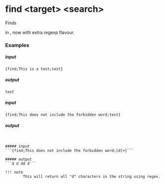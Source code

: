 # find &lt;target&gt; &lt;search&gt;
		
Finds <search> in <target>, now with extra regexp flavour.

### Examples

##### input
```{find;This is a test;test}```

##### output
```test```


##### input
```{find;This does not include the forbidden word;test}```

##### output
``````


##### input
```{find;This does not include the forbidden word;[d]+}```

##### output
```d d dd d```

!!! note
		This will return all "d" characters in the string using regex.